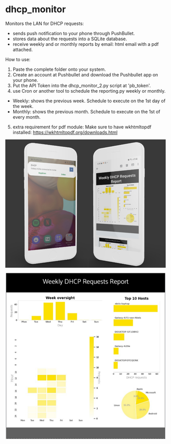 # dhcp_monitor
Monitors the LAN for DHCP requests: 

- sends push notification to your phone through PushBullet.
- stores data about the requests into a SQLite database.
- receive weekly and or monthly reports by email: html email with a pdf attached.

How to use:
1. Paste the complete folder onto your system.
2. Create an account at Pushbullet and download the Pushbullet app on your phone.
3. Put the API Token into the dhcp_monitor_2.py script at 'pb_token'.
4. use Cron or another tool to schedule the reporting.py weekly or monthly.
  - Weekly: shows the previous week. Schedule to execute on the 1st day of the week.
  - Monthly: shows the previous month. Schedule to execute on the 1st of every month.
5. extra requirement for pdf module:
   Make sure to have wkhtmltopdf installed:
   https://wkhtmltopdf.org/downloads.html

![](images/DHCP_mobile_presentation.jpg)

![](images/weeklyDHCP.png)

